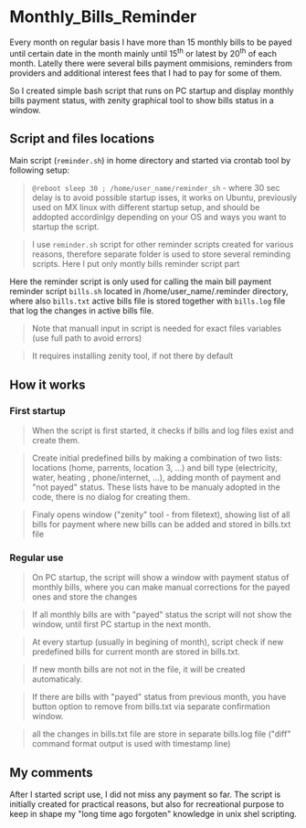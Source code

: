 # Monthly_Bills_Reminder
Every month on regular basis I have more than 15 monthly bills to be payed until certain date in the month mainly until 15<sup>th</sup> or latest by 20<sup>th</sup> of each month. Latelly there were several bills payment ommisions, reminders from providers and additional interest fees that I had to pay for some of them.

So I created simple bash script that runs on PC startup and display monthly bills payment status, with zenity graphical tool to show bills status in a window. 

## Script and files locations
Main script (```reminder.sh```) in home directory and started via crontab tool by following setup:

> ``` @reboot sleep 30 ; /home/user_name/reminder_sh ``` - where 30 sec delay is to avoid possible startup isses, it works on Ubuntu, previously used on MX linux with different startup setup, and should be addopted accordinlgy depending on your OS and ways you want to startup the script. 

> I use ```reminder.sh``` script for other reminder scripts created for various reasons, therefore separate folder is used to store several reminding scripts. Here I put only montly bills reminder script part

Here the reminder script is only used for calling the main bill payment reminder script ```bills.sh``` located in /home/user_name/.reminder directory, where also ```bills.txt``` active bills file is stored together with ```bills.log``` file that log the changes in active bills file. 

> Note that manuall input in script is needed for exact files variables (use full path to avoid errors)

> It requires installing zenity tool, if not there by default 


## How it works

### First startup
> When the script is first started, it checks if bills and log files exist and create them.

> Create initial predefined bills by making a combination of two lists: locations (home, parrents, location 3, ...)  and bill type (electricity, water, heating , phone/internet, ...), adding month of payment and "not payed" status. These lists have to be manualy adopted in the code, there is no dialog for creating them.

> Finaly opens window ("zenity" tool - from filetext), showing list of all bills for payment where new bills can be added and stored in bills.txt file

### Regular use
> On PC startup, the script will show a window with payment status of monthly bills, where you can make manual corrections for the payed ones and store the changes

> If all monthly bills are with "payed" status the script will not show the window, until first PC startup in the next month. 

> At every startup (usually in begining of month), script check if new predefined bills for current month are stored in bills.txt. 

> If new month bills are not not in the file, it will be created automaticaly.

> If there are bills with "payed" status from previous month, you have button option to remove from bills.txt via separate confirmation window.

> all the changes in bills.txt file are store in separate bills.log file ("diff" command format output is used with timestamp line)

## My comments
After I started script use, I did not miss any payment so far.
The script is initially created for practical reasons, but also for recreational purpose to keep in shape my "long time ago forgoten" knowledge in unix shel scripting.

